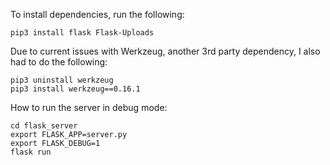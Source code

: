 To install dependencies, run the following:

```
pip3 install flask Flask-Uploads
```

Due to current issues with Werkzeug, another 3rd party dependency, I also had to do the following:

```
pip3 uninstall werkzeug
pip3 install werkzeug==0.16.1
```

How to run the server in debug mode:

```
cd flask_server
export FLASK_APP=server.py
export FLASK_DEBUG=1
flask run
```
